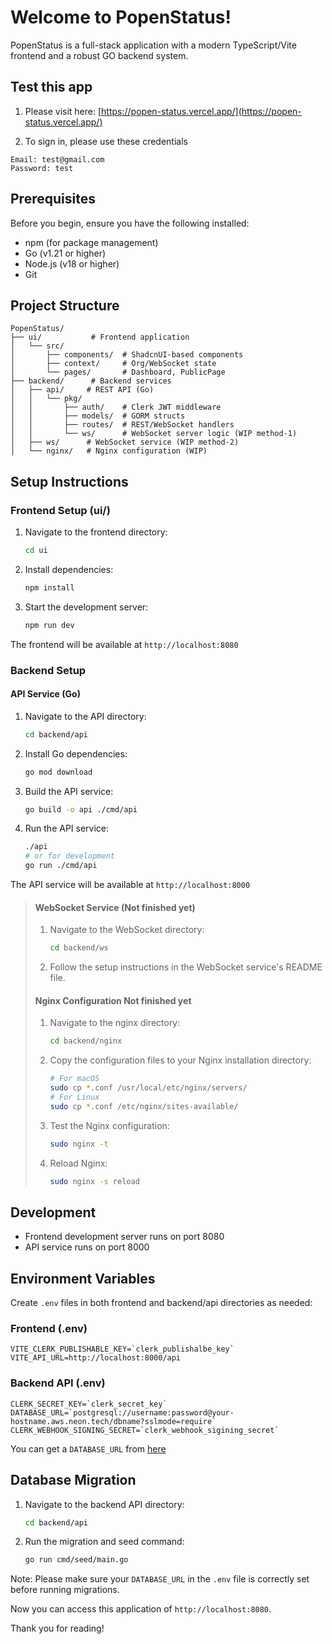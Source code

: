 # Welcome to PopenStatus!

PopenStatus is a full-stack application with a modern TypeScript/Vite frontend and a robust GO backend system.

## Test this app

1. Please visit here: [https://popen-status.vercel.app/](https://popen-status.vercel.app/)

2. To sign in, please use these credentials

```
Email: test@gmail.com
Password: test
```

## Prerequisites

Before you begin, ensure you have the following installed:
- npm (for package management)
- Go (v1.21 or higher)
- Node.js (v18 or higher)
- Git

## Project Structure

```
PopenStatus/
├── ui/           # Frontend application
│   └── src/
│       ├── components/  # ShadcnUI-based components
│       ├── context/     # Org/WebSocket state
│       └── pages/       # Dashboard, PublicPage
├── backend/      # Backend services
│   ├── api/     # REST API (Go)
│   │   └── pkg/
│   │       ├── auth/    # Clerk JWT middleware
│   │       ├── models/  # GORM structs
│   │       ├── routes/  # REST/WebSocket handlers
│   │       └── ws/      # WebSocket server logic (WIP method-1)
│   ├── ws/      # WebSocket service (WIP method-2)
│   └── nginx/   # Nginx configuration (WIP)
```

## Setup Instructions

### Frontend Setup (ui/)

1. Navigate to the frontend directory:
   ```bash
   cd ui
   ```

2. Install dependencies:
   ```bash
   npm install
   ```

3. Start the development server:
   ```bash
   npm run dev
   ```

The frontend will be available at `http://localhost:8080`

### Backend Setup

#### API Service (Go)

1. Navigate to the API directory:
   ```bash
   cd backend/api
   ```

2. Install Go dependencies:
   ```bash
   go mod download
   ```

3. Build the API service:
   ```bash
   go build -o api ./cmd/api
   ```

4. Run the API service:
   ```bash
   ./api
   # or for development
   go run ./cmd/api
   ```

The API service will be available at `http://localhost:8000`

> #### WebSocket Service (Not finished yet)
> 
> 1. Navigate to the WebSocket directory:
>    ```bash
>    cd backend/ws
>    ```
> 
> 2. Follow the setup instructions in the WebSocket service's README file.
> 
> #### Nginx Configuration Not finished yet
> 
> 1. Navigate to the nginx directory:
>    ```bash
>    cd backend/nginx
>    ```
> 
> 2. Copy the configuration files to your Nginx installation directory:
>    ```bash
>    # For macOS
>    sudo cp *.conf /usr/local/etc/nginx/servers/
>    # For Linux
>    sudo cp *.conf /etc/nginx/sites-available/
>    ```
> 
> 3. Test the Nginx configuration:
>    ```bash
>    sudo nginx -t
>    ```
> 
> 4. Reload Nginx:
>    ```bash
>    sudo nginx -s reload
>    ```

## Development

- Frontend development server runs on port 8080
- API service runs on port 8000

## Environment Variables

Create `.env` files in both frontend and backend/api directories as needed:

### Frontend (.env)
```
VITE_CLERK_PUBLISHABLE_KEY=`clerk_publishalbe_key`
VITE_API_URL=http://localhost:8000/api
```

### Backend API (.env)
```
CLERK_SECRET_KEY=`clerk_secret_key`
DATABASE_URL=`postgresql://username:password@your-hostname.aws.neon.tech/dbname?sslmode=require`
CLERK_WEBHOOK_SIGNING_SECRET=`clerk_webhook_sigining_secret`
```

You can get a `DATABASE_URL` from [here](https://console.neon.tech/app/projects)


## Database Migration

1. Navigate to the backend API directory:
   ```bash
   cd backend/api
   ```

2. Run the migration and seed command:
   ```bash
   go run cmd/seed/main.go
   ```

Note: Please make sure your `DATABASE_URL` in the `.env` file is correctly set before running migrations.


Now you can access this application of `http://localhost:8080`.


Thank you for reading!
